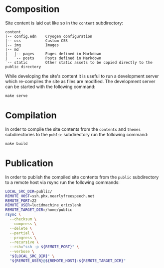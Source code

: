 # Composition

Site content is laid out like so in the `content` subdirectory:

```
content
|-- config.edn    Cryogen configuration
|-- css           Custom CSS
|-- img           Images
|-- md
|   |-- pages     Pages defined in Markdown
|   `-- posts     Posts defined in Markdown
`-- static        Other static assets to be copied directly to the public directory
```

While developing the site's content it is useful to run a development server which re-compiles the
site as files are modified. The development server can be started with the following command:

```
make serve
```


# Compilation

In order to compile the site contents from the `contents` and `themes` subdirectories to the `public`
subdirectory run the following command:

```
make build
```


# Publication

In order to publish the compiled site contents from the `public` subdirectory to a remote host via
rsync run the following commands:

```bash
LOCAL_SRC_DIR=public/
REMOTE_HOST=ssh.phx.nearlyfreespeech.net
REMOTE_PORT=22
REMOTE_USER=lucidmachine_ericslenk
REMOTE_TARGET_DIR=/home/public
rsync \
  --checksum \
  --compress \
  --delete \
  --partial \
  --progress \
  --recursive \
  --rsh="ssh -p ${REMOTE_PORT}" \
  --verbose \
  "${LOCAL_SRC_DIR}" \
  "${REMOTE_USER}@${REMOTE_HOST}:${REMOTE_TARGET_DIR}"
```
